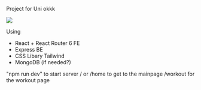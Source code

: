 Project for Uni okkk

![](<https://i.kym-cdn.com/entries/icons/original/000/041/895/AALIYAH_WROTE_JAY_AN_APOLOGY_LETTER%F0%9F%93%83__MARK_WANT_DESIREE_AND_HANNAH!%F0%9F%98%B1_4-32_screenshot_(1).jpg>)

Using

- React + React Router 6 FE
- Express BE
- CSS Libary Tailwind
- MongoDB (if needed?)

"npm run dev" to start server
/ or /home to get to the mainpage
/workout for the workout page
